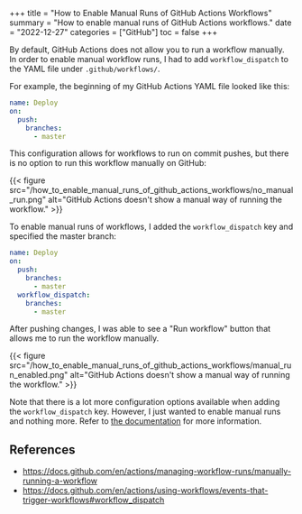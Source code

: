 +++
title = "How to Enable Manual Runs of GitHub Actions Workflows"
summary = "How to enable manual runs of GitHub Actions workflows."
date = "2022-12-27"
categories = ["GitHub"]
toc = false
+++

By default, GitHub Actions does not allow you to run a workflow manually. In order to enable manual workflow runs, I had to add `workflow_dispatch` to the YAML file under `.github/workflows/`.

For example, the beginning of my GitHub Actions YAML file looked like this:


```yaml
name: Deploy
on:
  push:
    branches: 
      - master
```

This configuration allows for workflows to run on commit pushes, but there is no option to run this workflow manually on GitHub:

{{< figure src="/how_to_enable_manual_runs_of_github_actions_workflows/no_manual_run.png" alt="GitHub Actions doesn't show a manual way of running the workflow." >}}

To enable manual runs of workflows, I added the `workflow_dispatch` key and specified the master branch:

```yaml
name: Deploy
on:
  push:
    branches: 
      - master
  workflow_dispatch:
    branches:
      - master
```

After pushing changes, I was able to see a "Run workflow" button that allows me to run the workflow manually.

{{< figure src="/how_to_enable_manual_runs_of_github_actions_workflows/manual_run_enabled.png" alt="GitHub Actions doesn't show a manual way of running the workflow." >}}

Note that there is a lot more configuration options available when adding the `workflow_dispatch` key. However, I just wanted to enable manual runs and nothing more. Refer to [the documentation](https://docs.github.com/en/actions/using-workflows/events-that-trigger-workflows#workflow_dispatch) for more information.

## References

- https://docs.github.com/en/actions/managing-workflow-runs/manually-running-a-workflow
- https://docs.github.com/en/actions/using-workflows/events-that-trigger-workflows#workflow_dispatch